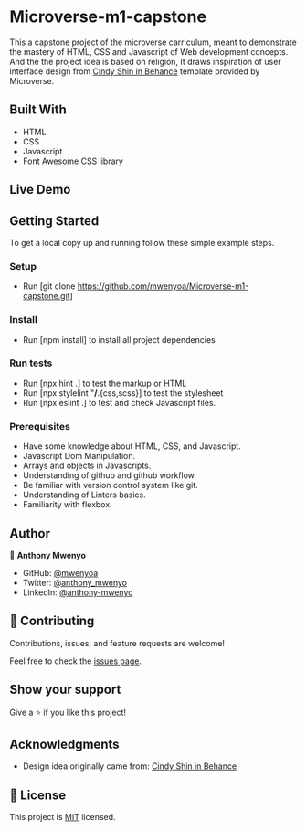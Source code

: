 # Microverse-m1-capstone
This a capstone project of the microverse carriculum, meant to demonstrate the mastery of HTML, CSS and Javascript of Web development concepts. And the the project idea is based on religion, It draws  inspiration of user interface design from [Cindy Shin in Behance](https://www.behance.net/adagio07)  template provided by Microverse.

## Built With

- HTML
- CSS
- Javascript
- Font Awesome CSS library

## Live Demo

## Getting Started
To get a local copy up and running follow these simple example steps.

### Setup
- Run [git clone https://github.com/mwenyoa/Microverse-m1-capstone.git] 
### Install
- Run [npm install] to install all project dependencies

### Run tests
- Run [npx hint .] to test the markup or HTML
- Run [npx stylelint "**/**.{css,scss}] to test the stylesheet
- Run [npx eslint .] to test and check Javascript files.

### Prerequisites
- Have some knowledge about HTML, CSS, and Javascript.
- Javascript Dom Manipulation.
- Arrays and objects in Javascripts.
- Understanding of github and github workflow.
- Be familiar with version control system like git.
- Understanding of Linters basics.
- Familiarity with flexbox.

## Author

👤 **Anthony Mwenyo**

- GitHub: [@mwenyoa](https://github.com/mwenyoa)
- Twitter: [@anthony_mwenyo](https://twitter.com/anthony_mwenyo)
- LinkedIn: [@anthony-mwenyo](https://www.linkedin.com/in/anthony-mwenyo-710318131/)


## 🤝 Contributing

Contributions, issues, and feature requests are welcome!

Feel free to check the [issues page](../../issues/).

## Show your support

Give a ⭐️ if you like this project!

## Acknowledgments
- Design idea originally came from: 
  [Cindy Shin in Behance](https://www.behance.net/adagio07)

## 📝 License

This project is [MIT](./MIT.md) licensed.